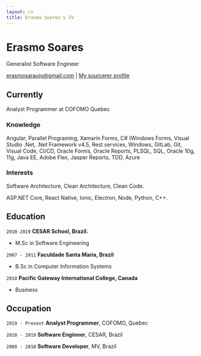 ```yaml
---
layout: cv
title: Erasmo Soares's CV
---
```

# Erasmo Soares
Generalist Software Engineer

<div id="webaddress">
<a href="isaac@applesdofall.org">erasmosaraujo@gmail.com</a>
| <a href="https://sourcerer.io/erasmosoares">My sourcerer profile</a>
</div>


## Currently

Analyst Programmer at COFOMO Quebec

### Knowledge

Angular, Parallel Programing, Xamarin Forms, C# (Windows Forms, Visual Studio .Net, .Net Framework v4.5, Rest services, Windows, GitLab, Git, Visual Code, CI/CD, Oracle Forms, Oracle Reports, PLSQL, SQL, Oracle 10g, 11g, Java EE, Adobe Flex, Jasper Reports, TDD, Azure


### Interests

Software Architecture, Clean Architecture, Clean Code. 

ASP.NET Core, React Native, Ionic, Electron, Node, Python, C++.


## Education

`2010-2019`
__CESAR School, Brazil.__

- M.Sc in Software Engineering 

`2007 - 2011`
__Faculdade Santa Maria, Brazil__

- B.Sc in Computer Information Systems

`2010`
__Pacific Gateway International College, Canada__

- Business


## Occupation

`2019 - Present`
__Analyst Programmer__, COFOMO, Quebec


`2010 - 2019`
__Software Enginner__, CESAR, Brazil


`2008 - 2010`
__Software Developer__, MV, Brazil

<!-- ### Footer

Last updated: Oct 2020 -->



